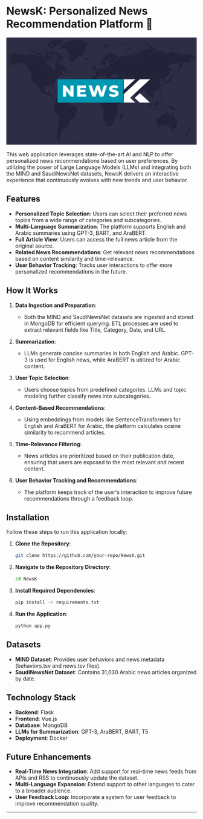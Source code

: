 
# NewsK: Personalized News Recommendation Platform 📰
![NEWSK](docs/NEWSK.png)

This web application leverages state-of-the-art AI and NLP to offer personalized news recommendations based on user preferences. By utilizing the power of Large Language Models (LLMs) and integrating both the MIND and SaudiNewsNet datasets, NewsK delivers an interactive experience that continuously evolves with new trends and user behavior.

## Features

- **Personalized Topic Selection**: Users can select their preferred news topics from a wide range of categories and subcategories.
- **Multi-Language Summarization**: The platform supports English and Arabic summaries using GPT-3, BART, and AraBERT.
- **Full Article View**: Users can access the full news article from the original source.
- **Related News Recommendations**: Get relevant news recommendations based on content similarity and time-relevance.
- **User Behavior Tracking**: Tracks user interactions to offer more personalized recommendations in the future.

## How It Works

1. **Data Ingestion and Preparation**:
   - Both the MIND and SaudiNewsNet datasets are ingested and stored in MongoDB for efficient querying. ETL processes are used to extract relevant fields like Title, Category, Date, and URL.

2. **Summarization**:
   - LLMs generate concise summaries in both English and Arabic. GPT-3 is used for English news, while AraBERT is utilized for Arabic content.

3. **User Topic Selection**:
   - Users choose topics from predefined categories. LLMs and topic modeling further classify news into subcategories.

4. **Content-Based Recommendations**:
   - Using embeddings from models like SentenceTransformers for English and AraBERT for Arabic, the platform calculates cosine similarity to recommend articles.

5. **Time-Relevance Filtering**:
   - News articles are prioritized based on their publication date, ensuring that users are exposed to the most relevant and recent content.

6. **User Behavior Tracking and Recommendations**:
   - The platform keeps track of the user's interaction to improve future recommendations through a feedback loop.

## Installation

Follow these steps to run this application locally:

1. **Clone the Repository**:
   ```bash
   git clone https://github.com/your-repo/NewsK.git
   ```

2. **Navigate to the Repository Directory**:
   ```bash
   cd NewsK
   ```

3. **Install Required Dependencies**:
   ```bash
   pip install -r requirements.txt
   ```

4. **Run the Application**:
   ```bash
   python app.py  
   ```

## Datasets

- **MIND Dataset**: Provides user behaviors and news metadata (behaviors.tsv and news.tsv files).
- **SaudiNewsNet Dataset**: Contains 31,030 Arabic news articles organized by date.

## Technology Stack

- **Backend**: Flask
- **Frontend**: Vue.js
- **Database**: MongoDB
- **LLMs for Summarization**: GPT-3, AraBERT, BART, T5
- **Deployment**: Docker

## Future Enhancements

- **Real-Time News Integration**: Add support for real-time news feeds from APIs and RSS to continuously update the dataset.
- **Multi-Language Expansion**: Extend support to other languages to cater to a broader audience.
- **User Feedback Loop**: Incorporate a system for user feedback to improve recommendation quality.


---
